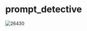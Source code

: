 # prompt_detective

![26430](https://github.com/SatoshiRoppongi/prompt_detective/assets/12537347/00adf9cc-adfb-4545-ac8c-d44265a366e9)
